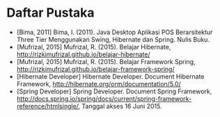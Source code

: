 # Daftar Pustaka

- [Bima, 2011] Bima, I. (2011). Java Desktop Aplikasi POS Berarsitektur Three Tier Menggunakan Swing, Hibernate dan Spring. Nulis Buku.
- [Mufrizal, 2015] Mufrizal, R. (2015). Belajar Hibernate, http://rizkimufrizal.github.io/belajar-hibernate/
- [Mufrizal, 2015] Mufrizal, R. (2015). Belajar Framework Spring, http://rizkimufrizal.github.io/belajar-framework-spring/
- [Hibernate Developer] Hibernate Developer. Document Hibernate Framework, http://hibernate.org/orm/documentation/5.0/
- [Spring Developer] Spring Developer. Document Spring Framework, http://docs.spring.io/spring/docs/current/spring-framework-reference/htmlsingle/, Tanggal akses 16 Juni 2015.
